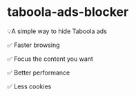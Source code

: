 # taboola-ads-blocker

💡A simple way to hide Taboola ads

✅ Faster browsing

✅ Focus the content you want

✅ Better performance

✅ Less cookies

